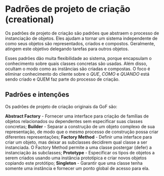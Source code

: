 # Padrões de projeto de criação (creational)
Os padrões de projeto de criação são padrões que abstraem o processo de instanciação de objetos. Eles ajudam a tornar um sistema independente de como seus objetos são representados, criados e compostos. Geralmente, atingem este objetivo delegando tarefas para outros objetos.

Esses padrões dão muita flexibilidade ao sistema, porque encapsulam o conhecimento sobre quais classes concretas são usadas. Além disso, ocultam o modo como as instâncias são criadas e compostas. O foco é eliminar conhecimento do cliente sobre o *QUE*, *COMO* e *QUANDO* está sendo criado e QUEM faz parte do processo de criação.

## Padrões e intenções
Os padrões de projeto de criação originais da GoF são:

**Abstract Factory** - Fornecer uma interface para criação de famílias de objetos relacionados ou dependentes sem especificar suas classes concretas;
**Builder** - Separar a construção de um objeto complexo de sua representação, de modo que o mesmo processo de construção possa criar diferentes representações;
**Factory Method** - Definir uma interface para criar um objeto, mas deixar as subclasses decidirem qual classe a ser instanciada. O Factory Method permite a uma classe postergar (defer) a instanciação às subclasses;
**Prototype** - Especificar os tipos de objetos a serem criados usando uma instância prototípica e criar novos objetos copiando este protótipo;
**Singleton** - Garantir que uma classe tenha somente uma instância e fornecer um ponto global de acesso para ela.